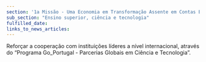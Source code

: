 ```yaml
---
section: '1a Missão - Uma Economia em Transformação Assente em Contas Equilibradas'
sub_section: "Ensino superior, ciência e tecnologia"
fulfilled_date:
links_to_news_articles:
---
```


Reforçar a cooperação com instituições líderes a nível internacional, através do “Programa Go_Portugal - Parcerias Globais em Ciência e Tecnologia”.